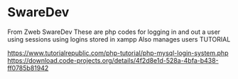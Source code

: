 # SwareDev
From Zweb SwareDev
These are php codes for logging in and out a user using sessions using logins stored in xampp
Also manages users
TUTORIAL

https://www.tutorialrepublic.com/php-tutorial/php-mysql-login-system.php
https://download.code-projects.org/details/4f2d8e1d-528a-4bfa-b438-ff0785b81942
